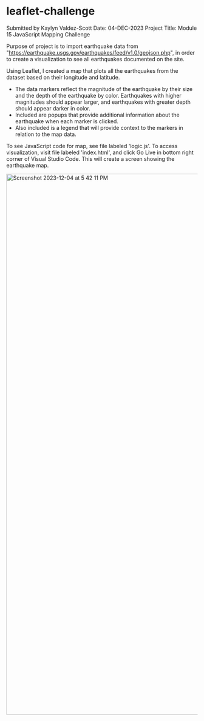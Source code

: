 # leaflet-challenge
Submitted by Kaylyn Valdez-Scott Date: 04-DEC-2023 Project Title: Module 15 JavaScript Mapping Challenge

Purpose of project is to import earthquake data from "https://earthquake.usgs.gov/earthquakes/feed/v1.0/geojson.php", in order to create a visualization to see all earthquakes documented on the site. 

Using Leaflet, I created a map that plots all the earthquakes from the dataset based on their longitude and latitude.
- The data markers reflect the magnitude of the earthquake by their size and the depth of the earthquake by color. Earthquakes with higher magnitudes should appear larger, and earthquakes with greater depth should appear darker in color.
- Included are popups that provide additional information about the earthquake when each marker is clicked.
- Also included is a legend that will provide context to the markers in relation to the map data.

To see JavaScript code for map, see file labeled 'logic.js'. To access visualization, visit file labeled 'index.html', and click Go Live in bottom right corner of Visual Studio Code. This will create a screen showing the earthquake map. 

<img width="1426" alt="Screenshot 2023-12-04 at 5 42 11 PM" src="https://github.com/kaylynvaldezscott/leaflet-challenge/assets/141589524/67dd6525-e07d-485f-8067-91077063152a">
